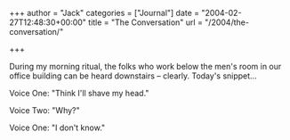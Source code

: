 +++
author = "Jack"
categories = ["Journal"]
date = "2004-02-27T12:48:30+00:00"
title = "The Conversation"
url = "/2004/the-conversation/"

+++

During my morning ritual, the folks who work below the men's room in our office building can be heard downstairs &#8211; clearly. Today's snippet&#8230;

Voice One: "Think I'll shave my head."

Voice Two: "Why?"

Voice One: "I don't know."